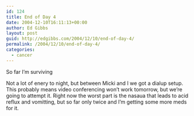 ```yaml
---
id: 124
title: End of Day 4
date: 2004-12-10T16:11:13+00:00
author: Ed Gibbs
layout: post
guid: http://edgibbs.com/2004/12/10/end-of-day-4/
permalink: /2004/12/10/end-of-day-4/
categories:
  - cancer
---
```

So far I&#8217;m surviving

Not a lot of enery to night, but between Micki and I we got a dialup setup. This probably means video conferencing won&#8217;t work tomorrow, but we&#8217;re going to attempt it. Right now the worst part is the nasaua that leads to acid reflux and vomitting, but so far only twice and I&#8217;m getting some more meds for it.
